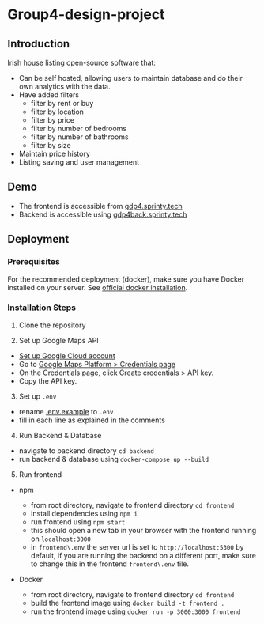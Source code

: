 # Group4-design-project
## Introduction 
Irish house listing open-source software that:
- Can be self hosted, allowing users to maintain database and do their own analytics with the data.
- Have added filters
    - filter by rent or buy
    - filter by location
    - filter by price
    - filter by number of bedrooms
    - filter by number of bathrooms
    - filter by size
- Maintain price history
- Listing saving and user management

## Demo
- The frontend is accessible from [gdp4.sprinty.tech](gdp4.sprinty.tech)
- Backend is accessible using [gdp4back.sprinty.tech](gdp4back.sprinty.tech)

## Deployment

### Prerequisites
For the recommended deployment (docker), make sure you have Docker installed on your server. See [official docker installation](https://docs.docker.com/engine/install/).

### Installation Steps
1. Clone the repository

2. Set up Google Maps API
- [Set up Google Cloud account](https://developers.google.com/maps/documentation/javascript/cloud-setup)
- Go to [Google Maps Platform > Credentials page](https://console.cloud.google.com/project/_/google/maps-apis/credentials?utm_source=Docs_CreateAPIKey&utm_content=Docs_maps-backend)
- On the Credentials page, click Create credentials > API key.
- Copy the API key.

3. Set up `.env`
- rename [.env.example](https://github.com/AllanNastin/Group4-design-project/blob/main/backend/.env.example) to `.env`
- fill in each line as explained in the comments

4. Run Backend & Database
- navigate to backend directory `cd backend`
- run backend & database using `docker-compose up --build`

5. Run frontend

- npm
  - from root directory, navigate to frontend directory `cd frontend`
  - install dependencies using `npm i`
  - run frontend using `npm start`
  - this should open a new tab in your browser with the frontend running on `localhost:3000`
  - in `frontend\.env` the server url is set to `http://localhost:5300` by default, if you are running the backend on a different port, make sure to change this in the frontend `frontend\.env` file.

- Docker
  - from root directory, navigate to frontend directory `cd frontend`
  - build the frontend image using `docker build -t frontend .`
  - run the frontend image using `docker run -p 3000:3000 frontend`